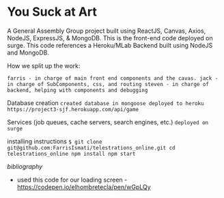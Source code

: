 # You Suck at Art

A General Assembly Group project built using ReactJS, Canvas, Axios, NodeJS, ExpressJS, & MongoDB. This is the front-end code deployed on surge. This code references a Heroku/MLab Backend built using NodeJS and MongoDB.

How we split up the work:

`` farris - in charge of main front end components and the cavas.
   jack - in charge of SubComponents, css, and routing
   steven - in charge of backend, helping with components and debugging ``

Database creation
`` created database in mongoose
deployed to heroku
https://project3-sjf.herokuapp.com/api/game ``

Services (job queues, cache servers, search engines, etc.)
`` deployed on surge ``

installing instructions
``$ git clone git@github.com:FarrisIsmati/telestrations_online.git
cd telestrations_online
npm install
npm start``

*bibliography*
- used this code for our loading screen -
https://codepen.io/elhombretecla/pen/wGpLQy
